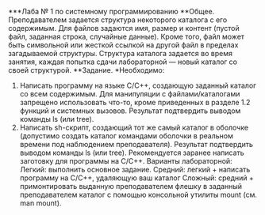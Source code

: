 ***Лаба № 1 по системному программированию
**Общее.
Преподавателем задается структура некоторого каталога с его содержимым. Для файлов
задаются имя, размер и контент (пустой файл, заданная строка, случайные данные). Кроме того,
файл может быть символьной или жесткой ссылкой на другой файл в пределах загадываемой
структуры.
Структура каталога задается во время занятия, каждая попытка сдачи лабораторной —
новый каталог со своей структурой.
**Задание.
*Необходимо:
1. Написать программу на языке С/С++, создающую заданный каталог со всем
содержимым. Для манипуляции с файлами/каталогами запрещено использовать что-то, кроме
приведенных в разделе 1.2 функций и системных вызовов. Результат подтвердить выводом
команды ls (или tree).
2. Написать sh-скрипт, создающий тот же самый каталог в оболочке (допустимо создать
каталог командами оболочки в реальном времени под наблюдением преподавателя). Результат
подтвердить выводом команды ls (или tree).
Рекомендуется заранее написать заготовку для программы на C/C++.
Варианты лабораторной:
Легкий: выполнить основное задание.
Средний: легкий + написать программу на С/С++, удаляющую ваш каталог
Сложный: средний + примонтировать выданную преподавателем флешку в заданный
преподавателем каталог с помощью консольной утилиты mount (см. man mount).
